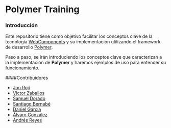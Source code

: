 # Polymer Training

### Introducción
Este repositorio tiene como objetivo facilitar los conceptos clave de la tecnología [WebComponents](http://webcomponents.org/) y su implementación utilizando el framework de desarrollo [Polymer](https://www.polymer-project.org/1.0/).

Paso a paso, se irán introduciendo los conceptos clave que caracterizan a la implementación de **Polymer** y haremos ejemplos de uso para entender su funcionamiento.

####Contribuidores
* [Jon Rojí](https://github.com/jroji)
* [Victor Zaballos](https://github.com/vzaballos)
* [Samuel Dorado](https://github.com/SamuelDorado)
* [Santiago Bernabé](https://github.com/MindCookin)
* [Daniel García](https://github.com/DanielGarciaMandillo)
* [Álvaro González](https://github.com/AlvaroGonzalezMNS)
* [Andrés Reyes](https://github.com/p4ter0ski)
